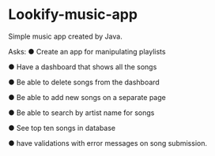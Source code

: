 # Lookify-music-app

Simple music app created by Java.

Asks:
● Create an app for manipulating playlists

● Have a dashboard that shows all the songs

● Be able to delete songs from the dashboard

● Be able to add new songs on a separate page

● Be able to search by artist name for songs

● See top ten songs in database

● have validations with error messages on song submission.
